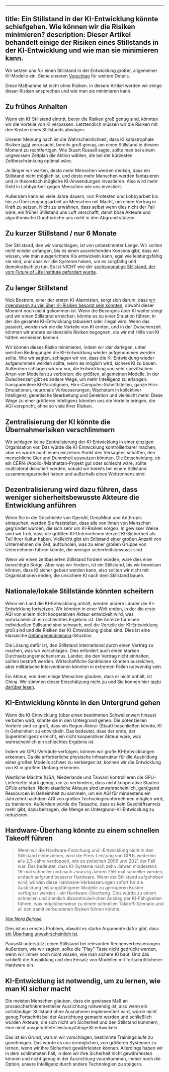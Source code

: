 

---
title: Ein Stillstand in der KI-Entwicklung könnte schiefgehen. Wie können wir die Risiken minimieren?
description: Dieser Artikel behandelt einige der Risiken eines Stillstands in der KI-Entwicklung und wie man sie minimieren kann.
---

Wir setzen uns für einen Stillstand in der Entwicklung großer, allgemeiner KI-Modelle ein.
Siehe unseren [Vorschlag](/proposal) für weitere Details.

Diese Maßnahme ist nicht ohne Risiken.
In diesem Artikel werden wir einige dieser Risiken ansprechen und wie man sie minimieren kann.

## Zu frühes Anhalten

Wenn ein KI-Stillstand eintritt, bevor die Risiken groß genug sind, könnten wir die Vorteile von KI verpassen.
Letztendlich müssen wir die Risiken mit den Kosten eines Stillstands abwägen.

Unserer Meinung nach ist die Wahrscheinlichkeit, dass KI katastrophale Risiken [bald](/urgency) verursacht, bereits groß genug, um einen Stillstand in diesem Moment zu rechtfertigen.
Wie Stuart Russell sagte, sollte man bei einem ungewissen Zeitplan die Aktion wählen, die bei der kürzesten Zeitbeschränkung optimal wäre.

Je länger wir warten, desto mehr Menschen werden denken, dass ein Stillstand nicht möglich ist, und desto mehr Menschen werden fantasieren und in theoretisch mögliche KI-Anwendungen investieren.
Also wird mehr Geld in Lobbyarbeit gegen Menschen wie uns investiert.

Außerdem kann es viele Jahre dauern, von Protesten und Lobbyarbeit bis hin zu Überzeugungsarbeit an Menschen mit Macht, um einen Vertrag in Kraft zu setzen. Nicht zu erwähnen, dass selbst wenn dies nicht der Fall wäre, ein früher Stillstand uns Luft verschafft, damit böse Akteure und algorithmische Durchbrüche uns nicht in den Abgrund stürzen.

## Zu kurzer Stillstand / nur 6 Monate

Der Stillstand, den wir vorschlagen, ist von unbestimmter Länge. Wir sollten nicht wieder anfangen, bis es einen ausreichenden Konsens gibt, dass wir wissen, wie man ausgerichtete KIs entwickeln kann, egal wie leistungsfähig sie sind, und dass wir die Systeme haben, um es sorgfältig und demokratisch zu tun.
Es ist NICHT wie der [sechsmonatige Stillstand, der vom Future of Life Institute gefordert wurde](https://futureoflife.org/open-letter/pause-giant-ai-experiments/).

## Zu langer Stillstand

Nick Bostrom, einer der ersten KI-Alarmisten, sorgt sich darum, dass [wir irgendwann zu viel über KI-Risiken besorgt sein könnten](https://twitter.com/jachaseyoung/status/1723325057056010680), obwohl dieser Moment noch nicht gekommen ist.
Wenn die Besorgnis über KI weiter steigt und wir einen Stillstand erreichen, könnte es zu einer Situation führen, in der die gesamte KI-Entwicklung tabuisiert oder illegal wird.
Wenn das passiert, werden wir nie die Vorteile von KI ernten, und in der Zwischenzeit könnten wir andere existenzielle Risiken begegnen, die wir mit Hilfe von KI hätten vermeiden können.

Wir können dieses Risiko minimieren, indem wir klar darlegen, unter welchen Bedingungen die KI-Entwicklung wieder aufgenommen werden sollte.
Wie wir sagten, schlagen wir vor, dass die KI-Entwicklung wieder aufgenommen werden sollte, wenn es möglich wird, sichere KI zu bauen.
Außerdem schlagen wir nur vor, die Entwicklung von sehr spezifischen Arten von Modellen zu verbieten: die größten, allgemeinen Modelle.
In der Zwischenzeit gibt es andere Wege, um mehr Intelligenz zu erlangen: transparentere KI-Paradigmen, Hirn-Computer-Schnittstellen, ganze Hirn-Emulationen, neuronale Verbesserungen, Wachstum in kollektiver Intelligenz, genetische Bearbeitung und Selektion und vielleicht mehr.
Diese Wege zu einer größeren Intelligenz könnten uns die Vorteile bringen, die AGI verspricht, ohne so viele ihrer Risiken.

## Zentralisierung der KI könnte die Übernahmerisiken verschlimmern

Wir schlagen keine Zentralisierung der KI-Entwicklung in einer einzigen Organisation vor. Das würde die KI-Entwicklung kontrollierbarer machen, aber es würde auch einen einzelnen Punkt des Versagens schaffen, den menschliche Gier und Dummheit ausnutzen könnten.
Die Entscheidung, ob ein CERN-/Apollo-/Manhattan-Projekt gut oder schlecht wäre, sollte multilateral diskutiert werden, sobald wir bereits bei einem Stillstand zusammengearbeitet haben und außerhalb eines Wettrennens sind.

## Dezentralisierung wird dazu führen, dass weniger sicherheitsbewusste Akteure die Entwicklung anführen

Wenn Sie in die Geschichte von OpenAI, DeepMind und Anthropic eintauchen, werden Sie feststellen, dass alle von ihnen von Menschen gegründet wurden, die sich sehr um KI-Risiken sorgen.
In gewisser Weise sind wir froh, dass die größten KI-Unternehmen derzeit KI-Sicherheit als Teil ihrer Kultur haben.
Vielleicht gibt ein Stillstand einer großen Anzahl von Unternehmen die Zeit, aufzuholen, was zu einer großen Gruppe von Unternehmen führen könnte, die weniger sicherheitsbewusst sind.

Wenn wir einen zeitbasierten Stillstand fordern würden, wäre dies eine berechtigte Sorge.
Aber was wir fordern, ist ein Stillstand, bis wir beweisen können, dass KI sicher gebaut werden kann, also sollten wir nicht mit Organisationen enden, die unsichere KI nach dem Stillstand bauen.

## Nationale/lokale Stillstände könnten scheitern

Wenn ein Land die KI-Entwicklung anhält, werden andere Länder die KI-Entwicklung fortsetzen.
Wir könnten in einer Welt enden, in der die erste AGI von einem nicht kooperativen Akteur entwickelt wird, was wahrscheinlich ein schlechtes Ergebnis ist.
Die Anreize für einen individuellen Stillstand sind schwach, weil die Vorteile der KI-Entwicklung groß sind und die Risiken der KI-Entwicklung global sind.
Dies ist eine klassische [Gefangenendilemma](https://de.wikipedia.org/wiki/Gefangenendilemma)-Situation.

Die Lösung dafür ist, den Stillstand international durch einen Vertrag zu machen, was wir vorschlagen.
Dies erfordert auch einen starken Durchsetzungsmechanismus.
Länder, die den Vertrag nicht einhalten, sollten bestraft werden.
Wirtschaftliche Sanktionen könnten ausreichen, aber militärische Interventionen könnten in extremen Fällen notwendig sein.

Ein Akteur, von dem einige Menschen glauben, dass er nicht anhält, ist China.
Wir stimmen dieser Einschätzung nicht zu und Sie können hier [mehr darüber lesen](/faq#if-we-pause-what-about-china).

## KI-Entwicklung könnte in den Untergrund gehen

Wenn die KI-Entwicklung (über einen bestimmten Schwellenwert hinaus) verboten wird, könnte sie in den Untergrund gehen.
Die potenziellen Vorteile sind so groß, dass ein Rogue-Akteur (Staat) beschließen könnte, KI in Geheimheit zu entwickeln.
Das bedeutet, dass der erste, der Superintelligenz erreicht, ein nicht kooperativer Akteur wäre, was wahrscheinlich ein schlechtes Ergebnis ist.

Indem wir GPU-Verkäufe verfolgen, können wir große KI-Entwicklungen erkennen.
Da die erforderliche physische Infrastruktur für die Ausbildung eines großen Modells schwer zu verbergen ist, können wir die Entwicklung von KI in großem Umfang erkennen.

Westliche Mächte (USA, Niederlande und Taiwan) kontrollieren die GPU-Lieferkette stark genug, um zu verhindern, dass nicht kooperative Staaten GPUs erhalten.
Nicht-staatliche Akteure sind unwahrscheinlich, genügend Ressourcen in Geheimheit zu sammeln, um ein AGI für mindestens ein Jahrzehnt nachdem AGI von großen Technologieunternehmen möglich wird, zu trainieren.
Außerdem würde die Tatsache, dass es kein Geschäftsanreiz mehr gibt, dazu beitragen, die Menge an Untergrund-KI-Entwicklung zu reduzieren.

## Hardware-Überhang könnte zu einem schnellen Takeoff führen

> Wenn wir die Hardware-Forschung und -Entwicklung nicht in den Stillstand einbeziehen, wird die Preis-Leistung von GPUs weiterhin alle 2,5 Jahre verdoppelt, wie es zwischen 2006 und 2021 der Fall war.
> Das bedeutet, dass KI-Systeme nach zehn Jahren mindestens 16-mal schneller und nach zwanzig Jahren 256-mal schneller werden, einfach aufgrund besserer Hardware.
> Wenn der Stillstand aufgehoben wird, würden diese Hardware-Verbesserungen sofort für die Ausbildung leistungsfähigerer Modelle zu geringeren Kosten verfügbar werden - ein Hardware-Überhang.
> Dies würde zu einem schnellen und ziemlich diskontinuierlichen Anstieg der KI-Fähigkeiten führen, was möglicherweise zu einem schnellen Takeoff-Szenario und all den damit verbundenen Risiken führen könnte.

[_Von Nora Belrose_](https://bounded-regret.ghost.io/ai-pause-will-likely-backfire-by-nora/)

Dies ist ein ernstes Problem, obwohl es starke Argumente dafür gibt, dass [ein Überhang unwahrscheinlich ist](https://blog.aiimpacts.org/p/are-there-examples-of-overhang-for).

PauseAI unterstützt einen Stillstand bei relevanten Rechenverbesserungen.
Außerdem, wie wir sagten, sollte die "Play"-Taste nicht gedrückt werden, wenn wir immer noch nicht wissen, wie man sichere KI baut.
Und das schließt die Ausbildung und den Einsatz von Modellen mit fortschrittlicherer Hardware ein.

## KI-Entwicklung ist notwendig, um zu lernen, wie man KI sicher macht

Die meisten Menschen glauben, dass ein gewisses Maß an prosaischer/inkrementeller Ausrichtung notwendig ist, also wenn ein vollständiger Stillstand ohne Ausnahmen implementiert wird, würde nicht genug Fortschritt bei der Ausrichtung gemacht werden und schließlich würden Akteure, die sich nicht um Sicherheit und den Stillstand kümmern, eine nicht ausgerichtete leistungsfähige KI entwickeln.

Das ist ein Grund, warum wir vorschlagen, bestimmte Trainingsläufe zu genehmigen. Das würde es uns ermöglichen, von größeren Systemen zu lernen, wenn wir ihre Sicherheit gewährleisten können.
Allerdings haben wir in dem schlimmsten Fall, in dem wir ihre Sicherheit nicht gewährleisten können und nicht genug in der Ausrichtung vorankommen, immer noch die Option, unsere Intelligenz durch andere Technologien zu steigern.

<!-- 
## Politisches Kapital ist begrenzt, Stillstand könnte scheitern

KI-Sicherheitsleute werden weniger ernst genommen

## Algorithmische oder Laufzeitverbesserungen können kleinere Modelle gefährlich machen

Wir haben gesehen, dass Änderungen in den Trainingsdaten, Trainingsalgorithmen oder Laufzeitanwendungen zu großen Verbesserungen der Modellleistung führen können.
Deswegen konzentrieren wir uns nicht nur auf die Modellgröße.
Wir [schlagen vor](/proposal), die Entwicklung großer, allgemeiner KI-Modelle anzuhalten, die entweder 1) größer als 10^12 Parameter sind, 2) mehr als 10^25 FLOPs für die Ausbildung verwenden oder 3) Fähigkeiten haben, die GPT-4 überschreiten.
Diese dritte Bedingung wird hinzugefügt, um auch kleinere Modelle einzubeziehen, die gefährlich sein können.
Die Durchsetzung einer Obergrenze für Fähigkeiten ist schwierig, da es schwer vorherzusagen ist, welche Fähigkeiten ein Modell vor der Ausbildung hat.

Da die Einsätze so hoch sind, sollten wir vorsichtig sein, also unterstützen wir auch einen Stillstand bei relevanten algorithmischen und Laufzeitverbesserungen.
Allerdings wird die Durchsetzung schwieriger sein als die Durchsetzung von Rechenregulierungen, weil Hardware leichter zu verfolgen ist als Software.

## Wenn wir nur allgemeine KI-Modelle verbieten, könnten wir immer noch AGI durch schmale Modelle erhalten

Wir möchten gefährliche Modelle einschränken, die [gefährliche Fähigkeiten](/dangerous-capabilities) wie die Manipulation von Menschen, strategische Planung und das Schreiben von Code haben.
Wir möchten keine sehr schmalen KI-Modelle einschränken, wie Bildklassifizierer in selbstfahrenden Autos oder medizinischer Diagnose.
Glücklicherweise fallen fast alle diese schmalen Modelle außerhalb unserer [vorgeschlagenen](/proposal) Einschränkungen, weil diese Modelle tendenziell relativ klein sind.

Ein ausreichend leistungsfähiges schmales Modell (das auf realen Daten trainiert wurde) könnte wahrscheinlich auf gefährliche Fähigkeiten verallgemeinern.
Ein sehr leistungsfähiges Bildgenerator-Modell könnte beispielsweise Bilder von funktionsfähigem Code erstellen oder ein sehr leistungsfähiges Video-Modell könnte einen Film über eine KI erstellen, die eine erfolgreiche Übernahme plant.
Schmale Modelle werden oft besser in ihrer schmalen Aufgabe, indem sie verallgemeinern.
In gewissem Umfang ist dies, was LLMs wie ChatGPT so erfolgreich macht: Sie werden nur darauf trainiert, "das nächste Wort vorherzusagen", aber um wirklich gut darin zu sein, müssen sie viel über die Welt lernen.

Daher haben wir in unserem Vorschlag "schmal" oder "allgemein" KI nicht definiert, sondern stattdessen drei Bedingungen verwendet, die sich auf die Modellgröße, die verwendete Rechenleistung und die Fähigkeiten beziehen.

## Wenn ein Stillstand implementiert wird, sollten wir einen politischen Kompromiss erwarten

Wir haben einen [spezifischen Vorschlag](/proposal), den wir für optimal halten.
Allerdings sollten wir nicht erwarten, dass unser Vorschlag genau so implementiert wird, wie wir es wollen.
Politik ist chaotisch und unvorhersehbar, also sollten wir erwarten, dass unsere Lobbyarbeit vage richtungsweisende Auswirkungen hat, anstatt präzise Auswirkungen.
Wenn wir eine Form eines Stillstands erhalten, aber es ist nicht genau das, was wir wollen, könnte dies schlimmer sein als gar keinen Stillstand zu haben.
Beispielsweise:

- Ein nationaler Stillstand, der potenziell schlechtere Akteure dazu bringen könnte, als erste AGI zu erreichen
- Ein internationaler Stillstand, der nicht richtig durchgesetzt wird, was zu einem ähnlichen Ergebnis führen könnte

Wir können dies minimieren, indem wir in unseren Kommunikationen konsistent und klar sind, was wir wollen.

## Zu spätes Anhalten

Dies ist das offensichtlichste und wahrscheinlichste Risiko eines Scheiterns: Wenn wir zu spät anhalten, werden wir wahrscheinlich katastrophale Risiken begegnen.
Und das könnte bald passieren, wie wir auf unserer [Dringlichkeitsseite](/urgency) erklären.

Deswegen brauchen wir Ihre Hilfe, um jetzt [einen Stillstand zu fordern](/action).